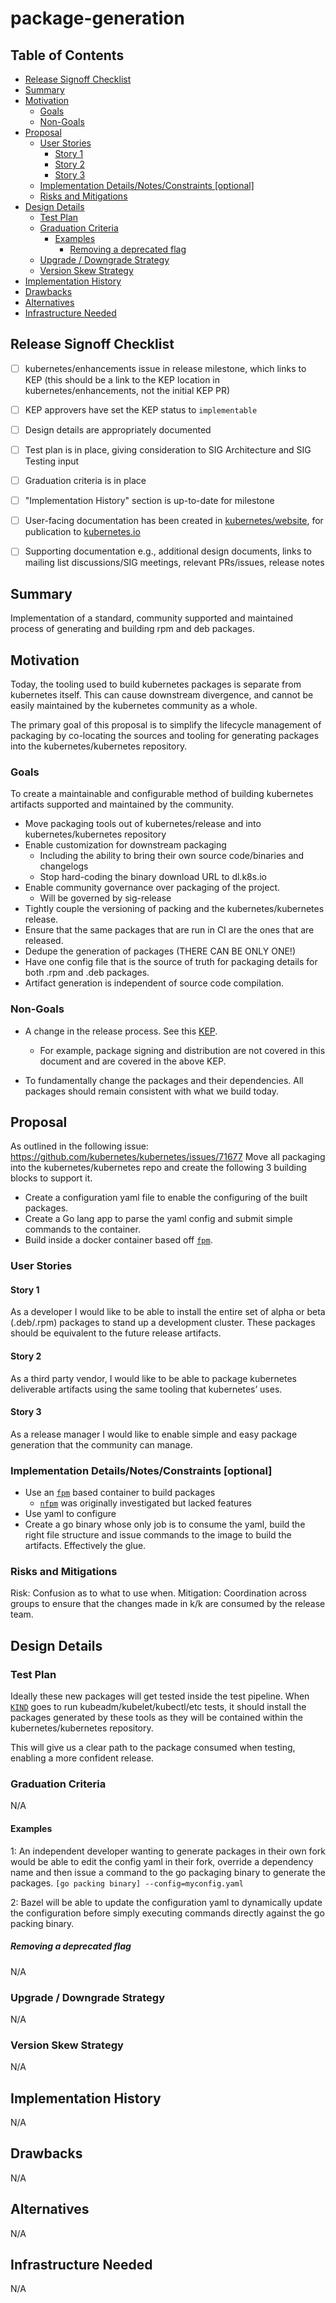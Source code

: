 # package-generation

## Table of Contents

<!-- toc -->
- [Release Signoff Checklist](#release-signoff-checklist)
- [Summary](#summary)
- [Motivation](#motivation)
  - [Goals](#goals)
  - [Non-Goals](#non-goals)
- [Proposal](#proposal)
  - [User Stories](#user-stories)
    - [Story 1](#story-1)
    - [Story 2](#story-2)
    - [Story 3](#story-3)
  - [Implementation Details/Notes/Constraints [optional]](#implementation-detailsnotesconstraints-optional)
  - [Risks and Mitigations](#risks-and-mitigations)
- [Design Details](#design-details)
  - [Test Plan](#test-plan)
  - [Graduation Criteria](#graduation-criteria)
    - [Examples](#examples)
      - [Removing a deprecated flag](#removing-a-deprecated-flag)
  - [Upgrade / Downgrade Strategy](#upgrade--downgrade-strategy)
  - [Version Skew Strategy](#version-skew-strategy)
- [Implementation History](#implementation-history)
- [Drawbacks](#drawbacks)
- [Alternatives](#alternatives)
- [Infrastructure Needed](#infrastructure-needed)
<!-- /toc -->

## Release Signoff Checklist

- [ ] kubernetes/enhancements issue in release milestone, which links to KEP (this should be a link to the KEP location in kubernetes/enhancements, not the initial KEP PR)
- [ ] KEP approvers have set the KEP status to `implementable`
- [ ] Design details are appropriately documented
- [ ] Test plan is in place, giving consideration to SIG Architecture and SIG Testing input
- [ ] Graduation criteria is in place
- [ ] "Implementation History" section is up-to-date for milestone
- [ ] User-facing documentation has been created in [kubernetes/website], for publication to [kubernetes.io]
- [ ] Supporting documentation e.g., additional design documents, links to mailing list discussions/SIG meetings, relevant PRs/issues, release notes


[kubernetes.io]: https://kubernetes.io/
[kubernetes/enhancements]: https://github.com/kubernetes/enhancements/issues
[kubernetes/kubernetes]: https://github.com/kubernetes/kubernetes
[kubernetes/website]: https://github.com/kubernetes/website

## Summary

Implementation of a standard, community supported and maintained process of generating and building rpm and deb packages.

## Motivation

Today, the tooling used to build kubernetes packages is separate from kubernetes itself. This can cause downstream divergence, and cannot be easily maintained by the kubernetes community as a whole.

The primary goal of this proposal is to simplify the lifecycle management of packaging by co-locating the sources and tooling for generating packages into the kubernetes/kubernetes repository.

### Goals

To create a maintainable and configurable method of building kubernetes artifacts supported and maintained by the community.

- Move packaging tools out of kubernetes/release and into kubernetes/kubernetes repository
- Enable customization for downstream packaging
    - Including the ability to bring their own source code/binaries and changelogs
    - Stop hard-coding the binary download URL to dl.k8s.io
- Enable community governance over packaging of the project.
    - Will be governed by sig-release
- Tightly couple the versioning of packing and the kubernetes/kubernetes release.
- Ensure that the same packages that are run in CI are the ones that are released.
- Dedupe the generation of packages (THERE CAN BE ONLY ONE!)
- Have one config file that is the source of truth for packaging details for both .rpm and .deb packages.
- Artifact generation is independent of source code compilation.

### Non-Goals

- A change in the release process. See this [KEP](https://github.com/kubernetes/enhancements/pull/843).
    - For example, package signing and distribution are not covered in this document and are covered in the above KEP.

- To fundamentally change the packages and their dependencies. All packages should remain consistent with what we build today.

## Proposal

As outlined in the following issue: https://github.com/kubernetes/kubernetes/issues/71677
Move all packaging into the kubernetes/kubernetes repo and create the following 3 building blocks to support it.
- Create a configuration yaml file to enable the configuring of the built packages.
- Create a Go lang app to parse the yaml config and submit simple commands to the container.
- Build inside a docker container based off [`fpm`](https://github.com/jordansissel/fpm).

### User Stories

#### Story 1

As a developer I would like to be able to install the entire set of alpha or beta (.deb/.rpm) packages to stand up a development cluster.  These packages should be equivalent to the future release artifacts.

#### Story 2

As a third party vendor, I would like to be able to package kubernetes deliverable artifacts using the same tooling that kubernetes’ uses.

#### Story 3

As a release manager I would like to enable simple and easy package generation that the community can manage.

### Implementation Details/Notes/Constraints [optional]

- Use an [`fpm`](https://github.com/jordansissel/fpm) based container to build packages
    - [`nfpm`](https://github.com/goreleaser/nfpm) was originally investigated but lacked features
- Use yaml to configure
- Create a go binary whose only job is to consume the yaml, build the right file structure and issue commands to the image to build the artifacts. Effectively the glue.

### Risks and Mitigations

Risk: Confusion as to what to use when. Mitigation: Coordination across groups to ensure that the changes made in k/k are consumed by the release team.

## Design Details

### Test Plan

Ideally these new packages will get tested inside the test pipeline. When [`KIND`](https://sigs.k8s.io/kind) goes to run kubeadm/kubelet/kubectl/etc tests, it should install the packages generated by these tools as they will be contained within the kubernetes/kubernetes repository.

This will give us a clear path to the package consumed when testing, enabling a more confident release.

### Graduation Criteria

N/A

#### Examples

1:
An independent developer wanting to generate packages in their own fork would be able to edit the config yaml in their fork, override a dependency name and then issue a command to the go packaging binary to generate the packages.
`[go packing binary] --config=myconfig.yaml`

2:
Bazel will be able to update the configuration yaml to dynamically update the configuration before simply executing commands directly against the go packing binary.

##### Removing a deprecated flag

N/A

[conformance tests]: https://github.com/kubernetes/community/blob/master/contributors/devel/sig-architecture/conformance-tests.md

### Upgrade / Downgrade Strategy

N/A

### Version Skew Strategy

N/A

## Implementation History

N/A

## Drawbacks

N/A

## Alternatives

N/A

## Infrastructure Needed

N/A


